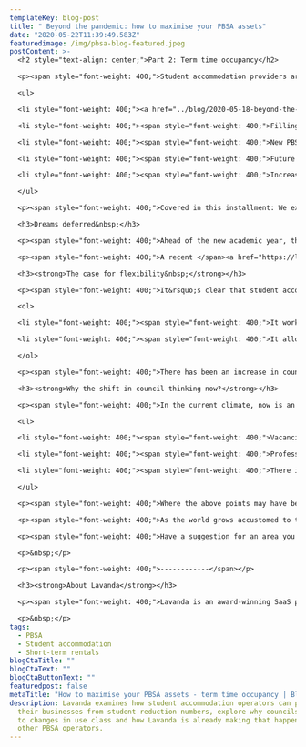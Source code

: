 ```yaml
---
templateKey: blog-post
title: " Beyond the pandemic: how to maximise your PBSA assets"
date: "2020-05-22T11:39:49.583Z"
featuredimage: /img/pbsa-blog-featured.jpeg
postContent: >-
  <h2 style="text-align: center;">Part 2: Term time occupancy</h2>

  <p><span style="font-weight: 400;">Student accommodation providers are right to be concerned about how social distancing measures and remote learning will shape student needs over the next academic year, and the projected rise in deferrals. As the Bank of England announces an </span><a href="https://www.bbc.co.uk/news/business-52566030"><span style="font-weight: 400;">expected UK GDP shrinkage of 14% for this year</span></a><span style="font-weight: 400;"> and many universities offering more online courses for the next academic year, how can PBSA operators acclimatise to a &ldquo;new normal&rdquo; during term time? In this blog series we will take a closer look at the issues and opportunities facing PBSA:</span></p>

  <ul>

  <li style="font-weight: 400;"><a href="../blog/2020-05-18-beyond-the-pandemic-how-to-maximise-your-pbsa-assets/"><span style="font-weight: 400;">Maximising the summer period</span></a><span style="font-weight: 400;">&nbsp;</span></li>

  <li style="font-weight: 400;"><span style="font-weight: 400;">Filling available units during term time&nbsp;</span></li>

  <li style="font-weight: 400;"><span style="font-weight: 400;">New PBSA assets in construction</span></li>

  <li style="font-weight: 400;"><span style="font-weight: 400;">Future of nominations and students in HMOs</span></li>

  <li style="font-weight: 400;"><span style="font-weight: 400;">Increasing the long-term trading value of PBSA assets</span></li>

  </ul>

  <p><span style="font-weight: 400;">Covered in this installment: We examine how to optimise term time occupancy and bolster your assets for a wave of uncertainty come September 2020.</span><span style="font-weight: 400;"><br /></span></p>

  <h3>Dreams deferred&nbsp;</h3>

  <p><span style="font-weight: 400;">Ahead of the new academic year, there is considerable uncertainty as to how the COVID-19 pandemic will impact the number of students either starting at, or returning to, UK universities. The heightened warnings of a deep UK recession, uncertainty of university return dates, the shifting of class formats to online and global travel restrictions could mean substantially less students arriving for the 2020 autumn intake, most notably for international students.</span></p>

  <p><span style="font-weight: 400;">A recent </span><a href="https://londoneconomics.co.uk/wp-content/uploads/2020/05/LE-UCU-Deferral-Analysis-20-05-2020-FINAL-ABB.pdf"><span style="font-weight: 400;">survey from London Economics</span></a><span style="font-weight: 400;"> found more than 25% of (largely domestic) first-year applicants said they were willing to delay starting their courses if universities were not operating as normal in September. If this projection came to fruition, that is roughly 120,000 fewer students. Pair those findings with the </span><a href="https://education-services.britishcouncil.org/insights-blog/covid-19-update-china-survey-results"><span style="font-weight: 400;">British Council&rsquo;s survey</span></a><span style="font-weight: 400;"> that 22% of first-year Chinese students would no longer be attending UK universities, another 39% still undecided and it paints an unsettling picture for student accommodation providers in the near future.</span></p>

  <h3><strong>The case for flexibility&nbsp;</strong></h3>

  <p><span style="font-weight: 400;">It&rsquo;s clear that student accommodation providers need to have a contingency plan in place that mitigates the downside risk of catastrophically low occupancy. The most straightforward option is to apply for a change in &ldquo;use class.&rdquo; The main benefits to PBSA owners in changing classification:&nbsp;</span></p>

  <ol>

  <li style="font-weight: 400;"><span style="font-weight: 400;">It works as an insurance policy against high voids and low income when the academic year begins.</span><span style="font-weight: 400;"><br /><br /></span></li>

  <li style="font-weight: 400;"><span style="font-weight: 400;">It allows the provider to control their own destiny, rather than applying a &lsquo;wait-and-see&rsquo; approach to an unknown recovery period. </span><span style="font-weight: 400;"><br /><br /></span></li>

  </ol>

  <p><span style="font-weight: 400;">There has been an increase in councils taking a sympathetic stance to the conundrum-facing PBSA landlords. Additionally, some councils are recognising that by encouraging alternative accommodation uses (such as essential workers or domestic tourism) they can play an active role in helping their local economy bounce back.</span><span style="font-weight: 400;"><br /></span></p>

  <h3><strong>Why the shift in council thinking now?</strong></h3>

  <p><span style="font-weight: 400;">In the current climate, now is an ideal time for councils to experiment with easing the restrictions on PBSA assets to allow them to tap into alternative forms of rentals more flexibly, granting them access to a broader set of tools to help them manage the economic impact of COVID-19 upon their business whilst bolstering the local economy. Councils are now taking note because:</span></p>

  <ul>

  <li style="font-weight: 400;"><span style="font-weight: 400;">Vacancies benefit no one. High vacancy rates reduce NOI for the landlord and create &ldquo;ghost&rdquo; communities. Additionally, &ldquo;ghost&rdquo; communities send a bad signal to potential investors, meaning less development and ultimately lower funding via council taxes.</span><span style="font-weight: 400;"><br /><br /></span></li>

  <li style="font-weight: 400;"><span style="font-weight: 400;">Professionally managed short-term rental operations within student assets are technology-enabled and managed to hotel-standard, making them extremely safe for both the guests and the building residents. They can easily be run on segregated floors to ensure there is minimal overlap.</span><span style="font-weight: 400;"><br /><br /></span></li>

  <li style="font-weight: 400;"><span style="font-weight: 400;">There is a growing need for accommodation to house essential workers - PBSA developments can easily meet that urgent demand at scale as the UK &ldquo;returns to work&rdquo;.&nbsp;</span></li>

  </ul>

  <p><span style="font-weight: 400;">Where the above points may have been dismissed as exaggeration in the past, there is further proof that this equates to value. Lavanda recently assisted a 700-bed student block in Liverpool to release two full floors to short-term rental accommodation, resulting in a substantial revenue increase for the asset. Other providers have now indicated they wish to follow suit, having better understood the level of complexity that Lavanda helps to navigate.</span></p>

  <p><span style="font-weight: 400;">As the world grows accustomed to the &ldquo;new normal,&rdquo; we will likely see more collaboration between industries and governments - the forging of effective partnerships that truly benefit both sides of the equation. In the UK, we are seeing the emergence of such partnerships. If you are a PBSA owner or University wanting to find out more about how we can help analyse the opportunity in your accommodation portfolio, navigate the legal &amp; planning issues and help set up a successful short-term rental operation, we are happy to share our knowledge with you. If you missed it, be sure to read our </span><a href="../blog/2020-05-18-beyond-the-pandemic-how-to-maximise-your-pbsa-assets/"><span style="font-weight: 400;">previous blog post</span></a><span style="font-weight: 400;">, which covers the benefits of adding short-term rental to your offering.</span></p>

  <p><span style="font-weight: 400;">Have a suggestion for an area you would like us to explore further in this blog series or have further questions? We are always happy to talk, contact us on </span><a href="mailto:info@getlavanda.com"><span style="font-weight: 400;">info@getlavanda.com</span></a><span style="font-weight: 400;">. Be sure to join us for our next blog as we examine the opportunity for new PBSA assets in construction.<br /></span></p>

  <p>&nbsp;</p>

  <p><span style="font-weight: 400;">------------</span></p>

  <h3><strong>About Lavanda</strong></h3>

  <p><span style="font-weight: 400;">Lavanda is an award-winning SaaS platform used by the world's leading vacation rental, student and multifamily operators to increase net operating income through short and medium-term rentals. Clients include Greystar, CA Ventures, JLL, Savills and LaSalle amongst others.</span></p>

  <p>&nbsp;</p>
tags:
  - PBSA
  - Student accommodation
  - Short-term rentals
blogCtaTitle: ""
blogCtaText: ""
blogCtaButtonText: ""
featuredpost: false
metaTitle: "How to maximise your PBSA assets - term time occupancy | Blog | Lavanda "
description: Lavanda examines how student accommodation operators can protect
  their businesses from student reduction numbers, explore why councils are open
  to changes in use class and how Lavanda is already making that happen for
  other PBSA operators.
---
```

